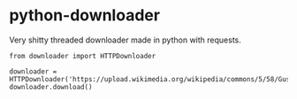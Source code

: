 # python-downloader
Very shitty threaded downloader made in python with requests.

```
from downloader import HTTPDownloader

downloader = HTTPDownloader('https://upload.wikimedia.org/wikipedia/commons/5/58/Gustav_Vasa.jpg','./Vasa.jpg')
downloader.download()
```
